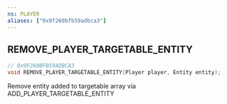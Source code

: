 ```yaml
---
ns: PLAYER
aliases: ["0x9f260bfb59adbca3"]
---
```

## REMOVE_PLAYER_TARGETABLE_ENTITY

```c
// 0x9F260BFB59ADBCA3
void REMOVE_PLAYER_TARGETABLE_ENTITY(Player player, Entity entity);
```

Remove entity added to targetable array via ADD_PLAYER_TARGETABLE_ENTITY

